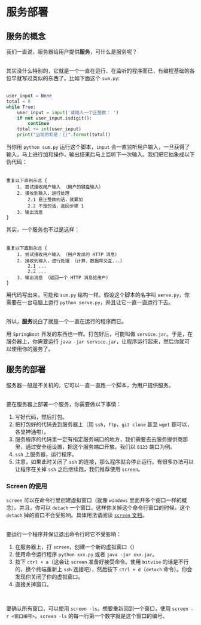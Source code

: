 # 服务部署

## 服务的概念
我们一直说，服务器给用户提供**服务**，可什么是服务呢？  
<br>

其实没什么特别的，它就是一个一直在运行、在监听的程序而已，有编程基础的各位早就写过类似的东西了。比如下面这个 `sum.py`:  
<br>

```python
user_input = None
total = 0
while True:
    user_input = input('请输入一个正整数： ')
    if not user_input.isdigit():
        continue
    total += int(user_input)
    print("当前的和是：{}".format(total))
```

当你用 `python sum.py` 运行这个脚本，`input` 会一直监听用户输入，一旦获得了输入，马上进行加和操作，输出结果后马上监听下一次输入。我们把它抽象成以下伪代码：  
<br>

```
重复以下直到永远 {
    1. 尝试接收用户输入 （用户的键盘输入）
    2. 接收到输入，进行处理
        2.1 是正整数的话，就累加
        2.2 不是的话，返回步骤 1
    3. 输出消息
}    
```

其实，一个服务也不过是这样：  
<br>

```
重复以下直到永远 {
    1. 尝试接收用户输入 （用户发出的 HTTP 消息）
    2. 接收到输入，进行处理 （计算、数据库交互...）
        2.1 ...
        2.2 ...
    3. 输出消息 （返回一个 HTTP 消息给用户）
}    
```

用代码写出来，可能和 `sum.py` 结构一样。假设这个脚本的名字叫 `serve.py`，你需要在一台电脑上运行 `python serve.py`，并且让它一直一直运行下去。  
<br>

所以，**服务**说白了就是一个一直在运行的程序而已。

用 `SpringBoot` 开发的东西也一样。打包好后，可能叫做 `service.jar`。于是，在服务器上，你需要运行 `java -jar service.jar`，让程序运行起来，然后你就可以使用你的服务了。


## 服务的部署
服务器一般是不关机的，它可以一直一直跑一个脚本，为用户提供服务。  
<br>

要在服务器上部署一个服务，你需要做以下事情：
1. 写好代码，然后打包。
2. 把打包好的代码丢到服务器上（用 `ssh`，`ftp`，`git clone` 甚至 `wget` 都可以，各显神通啦）。
3. 服务程序的代码里一定有指定服务端口的地方，我们需要去云服务提供商那里，通过安全组设置，把这个服务端口开放。我们以 `8123` 端口为例。
4. `ssh` 上服务器，运行程序。
5. 注意，如果此时关闭了 `ssh` 的连接，那么程序就会停止运行。有很多办法可以让程序在关掉 `ssh` 之后继续跑，我们推荐使用 `screen`。


### Screen 的使用
`screen` 可以在命令行里创建虚拟窗口（就像 `windows` 里面开多个窗口一样的概念）。并且，你可以 `detach` 一个窗口，这样你关掉这个命令行窗口的时候，这个 `detach` 掉的窗口不会受影响。具体用法请阅读 [`screen` 文档](https://linuxize.com/post/how-to-use-linux-screen/#:~:text=Below%20are%20some%20most%20common%20commands%20for%20managing,focus%20to%20the%20next%20region%20More%20items...%20)。  
<br>

要运行一个程序并保证退出命令行时它不受影响：
1. 在服务器上，打 `screen`，创建一个新的虚拟窗口（）
2. 使用命令运行程序 `python xxx.py` 或者 `java -jar xxx.jar`。
3. 按下 `ctrl + a`（这会让 `screen` 准备好接受命令。使用 `bitvise` 的话是不行的，换个终端重新上 `ssh` 连接吧），然后按下 `ctrl + d`（`detach` 命令）。你会发现你关闭了你的虚拟窗口。
4. 直接关掉窗口。
<br>

要确认所有窗口，可以使用 `screen -ls`。想要重新回到一个窗口，使用 `screen -r <窗口编号>`。`screen -ls` 的每一行第一个数字就是这个窗口的编号。

